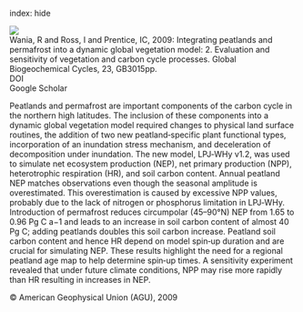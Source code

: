 index: hide

<div class="Citation">
    <div class="Citation-thumb CitationThumb-linked"  data-href="https://doi.org/10.1029/2008gb003413">
      <img src="https://static.claimspace.cloud/climate-study-static/refs/thumbs/12/Wania_et_al_2009-thumb.png" />
    </div>

  <div class="Citation-body">
    <div class="Citation-text">Wania, R and Ross, I and Prentice, IC, 2009: Integrating peatlands and permafrost into a dynamic global vegetation model: 2. Evaluation and sensitivity of vegetation and carbon cycle processes. <span class="Article-journal">Global Biogeochemical Cycles, </span><span class="Article-volume">23, </span>GB3015pp.</div>
    <div class="Citation-links">
      <div class="CitationLink" data-href="https://doi.org/10.1029/2008gb003413">
        <div class="CitationLink-icon CitationLink-Doi"></div>
        <div class="CitationLink-text">DOI</div>
      </div>
      <div class="CitationLink" data-href="https://scholar.google.com/scholar?q=10.1029/2008gb003413">
        <div class="CitationLink-icon CitationLink-Scholar"></div>
        <div class="CitationLink-text">Google Scholar</div>
      </div>
    </div>
  </div>
</div>

Peatlands and permafrost are important components of the carbon cycle in the northern high latitudes. The inclusion of these components into a dynamic global vegetation model required changes to physical land surface routines, the addition of two new peatland‐specific plant functional types, incorporation of an inundation stress mechanism, and deceleration of decomposition under inundation. The new model, LPJ‐WHy v1.2, was used to simulate net ecosystem production (NEP), net primary production (NPP), heterotrophic respiration (HR), and soil carbon content. Annual peatland NEP matches observations even though the seasonal amplitude is overestimated. This overestimation is caused by excessive NPP values, probably due to the lack of nitrogen or phosphorus limitation in LPJ‐WHy. Introduction of permafrost reduces circumpolar (45–90°N) NEP from 1.65 to 0.96 Pg C a−1 and leads to an increase in soil carbon content of almost 40 Pg C; adding peatlands doubles this soil carbon increase. Peatland soil carbon content and hence HR depend on model spin‐up duration and are crucial for simulating NEP. These results highlight the need for a regional peatland age map to help determine spin‐up times. A sensitivity experiment revealed that under future climate conditions, NPP may rise more rapidly than HR resulting in increases in NEP.

<div class="Citation-copy">
&copy; American Geophysical Union (AGU), 2009
</div>